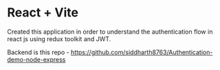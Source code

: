 # React + Vite

Created this application in order to understand the authentication flow in react js using redux toolkit and JWT.

Backend is this repo - https://github.com/siddharth8763/Authentication-demo-node-express


